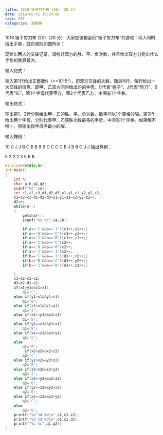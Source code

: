 ```yaml
---
title: 1018 锤子剪刀布 (20)（20 分）
date: 2018-06-01 10:24:00
tags: PAT
categories: 题解集
---
```


1018 锤子剪刀布 (20)（20 分）
大家应该都会玩“锤子剪刀布”的游戏：两人同时给出手势，胜负规则如图所示：



现给出两人的交锋记录，请统计双方的胜、平、负次数，并且给出双方分别出什么手势的胜算最大。

输入格式：

输入第1行给出正整数N（<=10^5^），即双方交锋的次数。随后N行，每行给出一次交锋的信息，即甲、乙双方同时给出的的手势。C代表“锤子”、J代表“剪刀”、B代表“布”，第1个字母代表甲方，第2个代表乙方，中间有1个空格。

输出格式：

输出第1、2行分别给出甲、乙的胜、平、负次数，数字间以1个空格分隔。第3行给出两个字母，分别代表甲、乙获胜次数最多的手势，中间有1个空格。如果解不唯一，则输出按字母序最小的解。

输入样例：

10
C J
J B
C B
B B
B C
C C
C B
J B
B C
J J
输出样例：

5 3 2
2 3 5
B B

```cpp
#include<stdio.h>
int main()
{
    int n;
    char a,b,q1,q2;
    scanf("%d",&n);
    int c1,c2,c3,d1,d2,d3,x1,y1,z1,x2,y2,z2;
    c1=c2=c3=d1=d2=d3=x1=y1=z1=x2=y2=z2=0;
    d2=n;
    while(n--)
    {
        getchar();
        scanf("%c %c",&a,&b);

        if(a=='C'&&b=='J'){c1++,x1++;}
        if(a=='B'&&b=='C'){c1++,y1++;}
        if(a=='J'&&b=='B'){c1++,z1++;}
        if(a=='C'&&b=='C')c2++;
        if(a=='B'&&b=='B')c2++;
        if(a=='J'&&b=='J')c2++;
        if(b=='C'&&a=='J'){d1++,x2++;}
        if(b=='B'&&a=='C'){d1++,y2++;}
        if(b=='J'&&a=='B'){d1++,z2++;}

    }
    c3=d2-c1-c2;
    d3=d2-d1-c2;
    if(x1>y1&&x1>z1)
        q1='C';
    else if(y1>x1&&y1>z1)
        q1='B';
    else if(z1>x1&&z1>y1)
        q1='J';
    else if(x1==y1&&x1>z1)
        q1='B';
    else if(y1==z1&&y1>x1)
        q1='B';
    else if(x1==z1&&x1>y1)
        q1='C';
    else
        q1='B';
         if(x2>y2&&x2>z2)
        q2='C';
    else if(y2>x2&&y2>z2)
        q2='B';
    else if(z2>x2&&z2>y2)
        q2='J';
    else if(x2==y2&&x2>z2)
        q2='B';
    else if(y2==z2&&y2>x2)
        q2='B';
    else if(x2==z2&&x2>y2)
        q2='C';
    else
        q2='B';
    printf("%d %d %d\n",c1,c2,c3);
    printf("%d %d %d\n",d1,c2,d3);
    printf("%c %c",q1,q2);
}
```